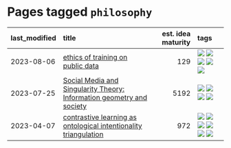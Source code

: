 # Pages tagged `philosophy`

|last_modified|title|est. idea maturity|tags
|:---|:---|---:|:---|
|2023-08-06|[ethics of training on public data](../ethics_of_public_data.md)|129|[![](https://img.shields.io/badge/tag-ai_ethics-e8ae48)](../tags/ai_ethics.md) [![](https://img.shields.io/badge/tag-ethics-b5ec2c)](../tags/ethics.md) [![](https://img.shields.io/badge/tag-fair_use-f76896)](../tags/fair_use.md) [![](https://img.shields.io/badge/tag-philosophy-50c04b)](../tags/philosophy.md) [![](https://img.shields.io/badge/tag-remix_culture-0e5ec)](../tags/remix_culture.md)|
|2023-07-25|[Social Media and Singularity Theory: Information geometry and society](../social_singularities.md)|5192|[![](https://img.shields.io/badge/tag-alignment-b25b5)](../tags/alignment.md) [![](https://img.shields.io/badge/tag-information_geometry-913db)](../tags/information_geometry.md) [![](https://img.shields.io/badge/tag-philosophy-50c04b)](../tags/philosophy.md) [![](https://img.shields.io/badge/tag-publication-35b163)](../tags/publication.md)|
|2023-04-07|[contrastive learning as ontological intentionality triangulation](../contrastive_learning_as_ontological_intentionality_triangulation.md)|972|[![](https://img.shields.io/badge/tag-meta-32d44f)](../tags/meta.md) [![](https://img.shields.io/badge/tag-philosophy-50c04b)](../tags/philosophy.md) [![](https://img.shields.io/badge/tag-semiotics-4072a1)](../tags/semiotics.md) [![](https://img.shields.io/badge/tag-synesthesia-7c795e)](../tags/synesthesia.md) [![](https://img.shields.io/badge/tag-theory-95bed6)](../tags/theory.md) [![](https://img.shields.io/badge/tag-wip-c4fb38)](../tags/wip.md)|
